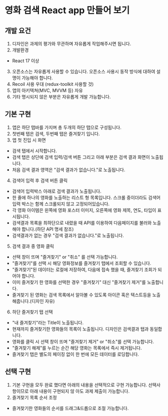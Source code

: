 # 영화 검색 React app 만들어 보기

## 개발 요건
1. 디자인은 과제의 평가와 무관하며 자유롭게 작업해주시면 됩니다.
2. 개발환경
 - React 17 이상
3. 오픈소스는 자유롭게 사용할 수 있습니다. 오픈소스 사용시 동작 방식에 대하여 설명이 가능해야 합니다.
4. Recoil 사용 우대 (redux-toolkit 사용할 것)
5. 앱의 아키텍쳐(MVC, MVVM 등) 자유
6. 기타 명시되지 않은 부분은 자유롭게 개발 가능합니다.

## 기본 구현
1. 앱은 하단 탭바를 가지며 총 두개의 하단 탭으로 구성됩니다.
2. 첫번째 탭은 검색, 두번째 탭은 즐겨찾기 입니다.
3. 앱 첫 진입 시 화면
 - 검색 탭에서 시작합니다.
 - 검색 탭은 상단에 검색 입력/검색 버튼 그리고 아래 부분은 검색 결과 화면이 노출됩니다.
 - 처음 검색 결과 영역은 "검색 결과가 없습니다."로 노출됩니다.
4. 검색어 입력 후 검색 버튼 클릭
 - 검색어 입력박스 아래로 검색 결과가 노출됩니다.
 - 한 줄에 하나의 영화를 노출하는 리스트 형 목록입니다. 스크롤 중이더라도 검색어 입력 박스는 함께 스크롤되지
   않고 고정되어있습니다.
 - 각 영화 아이템은 왼쪽에 영화 포스터 이미지, 오른쪽에 영화 제목, 연도, 타입이 표시됩니다.
 - 검색결과 목록을 최하단으로 내렸을 때 API를 이용하여 다음페이지를 불러와 노출해야 합니다.(하단 API 명세
   참조)
 - 검색결과가 없는 경우 "검색 결과가 없습니다."로 노출됩니다.
5. 검색 결과 중 영화 클릭
 - 선택 창이 뜨며 "즐겨찾기" or "취소" 를 선택 가능합니다.
 - "즐겨찾기"를 선택 시 해당 영화정보를 즐겨찾기 탭에서 조회할 수 있습니다.
 - "즐겨찾기"된 데이터는 로컬에 저장하여, 다음에 접속 했을 때, 즐겨찾기 조회가 되어야 합니다.
 - 이미 즐겨찾기 한 영화를 선택한 경우 "즐겨찾기" 대신 "즐겨찾기 제거"를 노출합니다.
 - 즐겨찾기 된 영화는 검색 목록에서 알아볼 수 있도록 아이콘 혹은 텍스트등을 노출해줍니다.(디자인 자유)
6. 하단 즐겨찾기 탭 선택
 - "내 즐겨찾기"라는 Title이 노출됩니다.
 - 현재까지 즐겨찾기한 영화들의 목록이 노출됩니다. 디자인은 검색결과 탭과 동일합니다.
 - 영화를 클릭 시 선택 창이 뜨며 "즐겨찾기 제거" or "취소"를 선택 가능합니다.
 - "즐겨찾기 해제"를 누르는 순간 해당 영화는 목록에서 즉시 제거됩니다.
 - 즐겨찾기 탭은 별도의 페이징 없이 한 번에 모든 데이터를 로딩합니다.


 ## 선택 구현
1. 기본 구현을 모두 완료 했다면 아래의 내용을 선택적으로 구현 가능합니다. 선택사항이므로 아래 내용이 구현되지 않
아도 과제 제출이 가능합니다.
2. 즐겨찾기 목록 순서 조정
 - 즐겨찾기한 영화들의 순서를 드래그&드롭으로 조절 가능합니다.